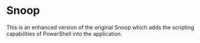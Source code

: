 <h1>Snoop</h1>

<p>This is an enhanced version of the original Snoop which adds the scripting capabilities of PowerShell into the application.</p>
